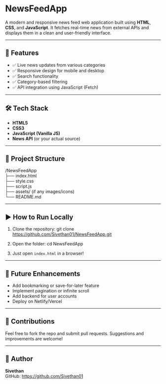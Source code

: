 # NewsFeedApp

A modern and responsive news feed web application built using **HTML**, **CSS**, and **JavaScript**. It fetches real-time news from external APIs and displays them in a clean and user-friendly interface.

---

## 🚀 Features

- ✅ Live news updates from various categories  
- ✅ Responsive design for mobile and desktop  
- ✅ Search functionality  
- ✅ Category-based filtering   
- ✅ API integration using JavaScript (Fetch)

---

## 🛠️ Tech Stack

- **HTML5**
- **CSS3**
- **JavaScript (Vanilla JS)**
- **News API** (or your actual source)

---

## 📁 Project Structure

/NewsFeedApp  
 ├── index.html  
 ├── style.css  
 ├── script.js  
 ├── assets/ (if any images/icons)  
 └── README.md

---

## ▶️ How to Run Locally

1. Clone the repository:
   git clone https://github.com/Sivethan01/NewsFeedApp.git

2. Open the folder:
   cd NewsFeedApp

3. Just open `index.html` in a browser!

---

## 📌 Future Enhancements

- Add bookmarking or save-for-later feature  
- Implement pagination or infinite scroll  
- Add backend for user accounts  
- Deploy on Netlify/Vercel  

---

## 🤝 Contributions

Feel free to fork the repo and submit pull requests. Suggestions and improvements are welcome!

---

## 🙌 Author

**Sivethan**  
GitHub: https://github.com/Sivethan01
